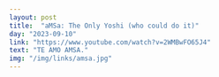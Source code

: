 ```yaml
---
layout: post
title:  "aMSa: The Only Yoshi (who could do it)"
day: "2023-09-10" 
link: "https://www.youtube.com/watch?v=2WMBwFO65J4"
text: "TE AMO AMSA."
img: "/img/links/amsa.jpg"
---
```


